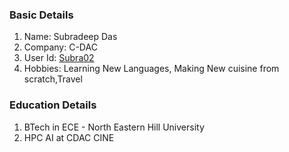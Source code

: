 ### Basic Details
1. Name: Subradeep Das
1. Company: C-DAC
1. User Id: [Subra02](https://github.com/Subra02)
1. Hobbies: Learning New Languages, Making New cuisine from scratch,Travel

### Education Details 
1. BTech in ECE - North Eastern Hill University
2. HPC AI at CDAC CINE